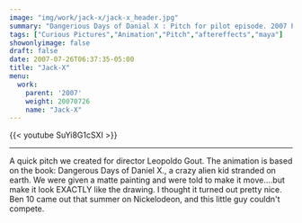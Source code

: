 ```yaml
---
image: "img/work/jack-x/jack-x_header.jpg"
summary: "Dangerious Days of Danial X : Pitch for pilot episode. 2007 Produced at Curious Pictures."
tags: ["Curious Pictures","Animation","Pitch","aftereffects","maya"]
showonlyimage: false
draft: false
date: 2007-07-26T06:37:35-05:00
title: "Jack-X"
menu:
  work:
    parent: '2007'
    weight: 20070726
    name: "Jack-X"
---
```


{{< youtube SuYi8G1cSXI >}}

---


A quick pitch we created for director Leopoldo Gout. The animation is based on the book: Dangerous Days of Daniel X., a crazy alien kid stranded on earth.
We were given a matte painting and were told to make it move....but make it look EXACTLY like the drawing. I thought it turned out pretty nice. Ben 10 came out that summer on Nickelodeon, and this little guy couldn't compete.
